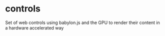 # controls
Set of web controls using babylon.js and the GPU to render their content in a hardware accelerated way
